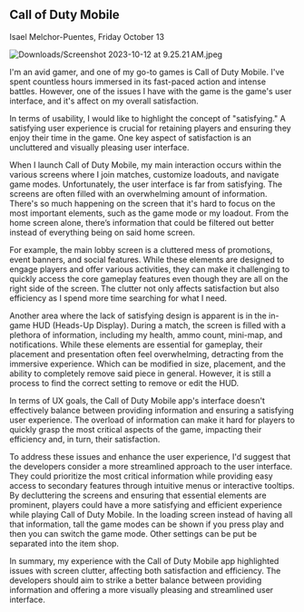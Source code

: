 ## Call of Duty Mobile

Isael Melchor-Puentes, Friday October 13 

![Downloads/Screenshot 2023-10-12 at 9.25.21 AM.jpeg](https://prod-files-secure.s3.us-west-2.amazonaws.com/d1d680c3-03c8-4f20-ac34-63fdfb4b3316/3dd253d9-38d7-45ef-aae5-b365ba82ef9d/Screenshot_2023-10-12_at_9.25.21_AM.jpeg)

I'm an avid gamer, and one of my go-to games is Call of Duty Mobile. I've spent countless hours immersed in its fast-paced action and intense battles. However, one of the issues I have with the game is the game's user interface, and it's affect on my overall satisfaction.

In terms of usability, I would like to highlight the concept of "satisfying." A satisfying user experience is crucial for retaining players and ensuring they enjoy their time in the game. One key aspect of satisfaction is an uncluttered and visually pleasing user interface.

When I launch Call of Duty Mobile, my main interaction occurs within the various screens where I join matches, customize loadouts, and navigate game modes. Unfortunately, the user interface is far from satisfying. The screens are often filled with an overwhelming amount of information. There's so much happening on the screen that it's hard to focus on the most important elements, such as the game mode or my loadout. From the home screen alone, there’s information that could be filtered out better instead of everything being on said home screen. 

For example, the main lobby screen is a cluttered mess of promotions, event banners, and social features. While these elements are designed to engage players and offer various activities, they can make it challenging to quickly access the core gameplay features even though they are all on the right side of the screen. The clutter not only affects satisfaction but also efficiency as I spend more time searching for what I need.

Another area where the lack of satisfying design is apparent is in the in-game HUD (Heads-Up Display). During a match, the screen is filled with a plethora of information, including my health, ammo count, mini-map, and notifications. While these elements are essential for gameplay, their placement and presentation often feel overwhelming, detracting from the immersive experience. Which can be modified in size, placement, and the ability to completely remove said piece in general. However, it is still a process to find the correct setting to remove or edit the HUD. 

In terms of UX goals, the Call of Duty Mobile app's interface doesn't effectively balance between providing information and ensuring a satisfying user experience. The overload of information can make it hard for players to quickly grasp the most critical aspects of the game, impacting their efficiency and, in turn, their satisfaction.

To address these issues and enhance the user experience, I'd suggest that the developers consider a more streamlined approach to the user interface. They could prioritize the most critical information while providing easy access to secondary features through intuitive menus or interactive tooltips. By decluttering the screens and ensuring that essential elements are prominent, players could have a more satisfying and efficient experience while playing Call of Duty Mobile. In the loading screen instead of having all that information, tall the game modes can be shown if you press play and then you can switch the game mode. Other settings can be put be separated into the item shop. 

In summary, my experience with the Call of Duty Mobile app highlighted issues with screen clutter, affecting both satisfaction and efficiency. The developers should aim to strike a better balance between providing information and offering a more visually pleasing and streamlined user interface.
